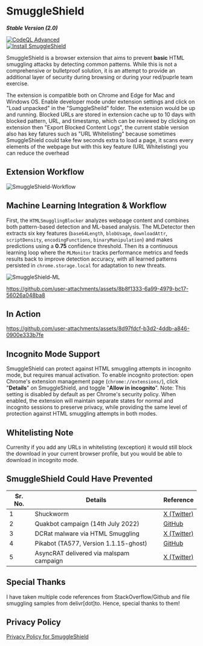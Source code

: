 # SmuggleShield
***Stable Version (2.0)***

[![CodeQL Advanced](https://github.com/RootUp/SmuggleShield/actions/workflows/codeql.yml/badge.svg)](https://github.com/RootUp/SmuggleShield/actions/workflows/codeql.yml) <br>
[![Install SmuggleShield](https://img.shields.io/badge/Chrome-Install_SmuggleShield-green?logo=google-chrome&logoColor=white)](https://chromewebstore.google.com/detail/SmuggleShield/lglilndcogcapdkpfllcdlopgffbepce)

SmuggleShield is a browser extension that aims to prevent **basic** HTML smuggling attacks by detecting common patterns. While this is not a comprehensive or bulletproof solution, it is an attempt to provide an additional layer of security during browsing or during your red/puprle team exercise.

The extension is compatible both on Chrome and Edge for Mac and Windows OS. Enable developer mode under extension settings and click on "Load unpacked" in the "SumggleSheild" folder. The extension would be up and running. Blocked URLs are stored in extension cache up to 10 days with blocked pattern, URL, and timestamp, which can be reviewed by clicking on extension then "Export Blocked Content Logs", the current stable version also has key fatures such as "URL Whitelisting" because sometimes SmuggleShield could take few seconds extra to load a page, it scans every elements of the webpage but with this key feature (URL Whitelisting) you can reduce the overhead 

## Extension Workflow

![SmuggleShield-Workflow](https://github.com/user-attachments/assets/a42d9f8d-3968-42c8-b0e8-a9507defa197)

## Machine Learning Integration & Workflow

First, the `HTMLSmugglingBlocker` analyzes webpage content and combines both pattern-based detection and ML-based analysis. The MLDetector then extracts six key features (`base64Length`, `blobUsage`, `downloadAttr`, `scriptDensity`, `encodingFunctions`, `binaryManipulation`) and makes predictions using a **0.75** confidence threshold. Then its a continuous learning loop where the `MLMonitor` tracks performance metrics and feeds results back to improve detection accuracy, with all learned patterns persisted in `chrome.storage.local` for adaptation to new threats.

![SmuggleShield-ML](https://github.com/user-attachments/assets/043b9f32-b28f-437f-a7c6-1f59e705dc22)

https://github.com/user-attachments/assets/8b8f1333-6a99-4979-bc17-56026a048ba8

## In Action

https://github.com/user-attachments/assets/8d97fdcf-b3d2-4ddb-a846-0900e333b7fe

## Incognito Mode Support
SmuggleShield can protect against HTML smuggling attempts in incognito mode, but requires manual activation. To enable incognito protection: open Chrome's extension management page (`chrome://extensions/`), click "**Details**" on SmuggleShield, and toggle "**Allow in incognito**". Note: This setting is disabled by default as per Chrome's security policy. When enabled, the extension will maintain separate states for normal and incognito sessions to preserve privacy, while providing the same level of protection against HTML smuggling attempts in both modes.

## Whitelisting Note
Currenlty if you add any URLs in whitelisting (exception) it would still block the download in your current browser profile, but you would be able to download in incognito mode.

## SmuggleShield Could Have Prevented

| **Sr. No.** | **Details**                                | **Reference**                                                                                                                 |
|-------------|--------------------------------------------|-----------------------------------------------------------------------------------------------------------------------------|
| 1           | Shuckworm                                  | [X (Twitter)](https://x.com/RandomDhiraj/status/1887387347387371528)                                                       |
| 2           | Quakbot campaign (14th July 2022)          | [GitHub](https://github.com/0xToxin/Malware-IOCs/blob/main/Quakbot/Quakbot-%2014072022)                                    |
| 3           | DCRat malware via HTML Smuggling           | [X (Twitter)](https://x.com/RandomDhiraj/status/1839717748970021027)                                                       |
| 4           | Pikabot (TA577, Version 1.1.15-ghost)      | [GitHub](https://github.com/pr0xylife/Pikabot/blob/main/Pikabot_01.11.2023.txt)                                            |
| 5           | AsyncRAT delivered via malspam campaign    | [X (Twitter)](https://x.com/RandomDhiraj/status/1854182495337476211)                                                       |

## Special Thanks
I have taken multiple code references from StackOverflow/Github and file smuggling samples from delivr[dot]to. Hence, special thanks to them!

## Privacy Policy
[Privacy Policy for SmuggleShield](https://www.inputzero.io/p/smuggelsheild.html)
